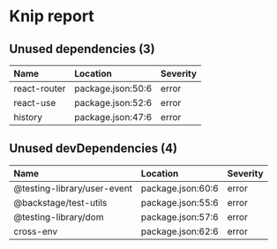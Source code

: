# Knip report

## Unused dependencies (3)

| Name         | Location          | Severity |
| :----------- | :---------------- | :------- |
| react-router | package.json:50:6 | error    |
| react-use    | package.json:52:6 | error    |
| history      | package.json:47:6 | error    |

## Unused devDependencies (4)

| Name                        | Location          | Severity |
| :-------------------------- | :---------------- | :------- |
| @testing-library/user-event | package.json:60:6 | error    |
| @backstage/test-utils       | package.json:55:6 | error    |
| @testing-library/dom        | package.json:57:6 | error    |
| cross-env                   | package.json:62:6 | error    |
